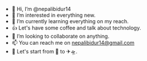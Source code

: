 - 👋 Hi, I’m @nepalibidur14
- 👀 I’m interested in everything new.
- 🌱 I’m currently learning everything on my reach.
- 👍 Let's have some coffee and talk about technology.
- 💞️ I’m looking to collaborate on anything.
- 📫 You can reach me on nepalibidur14@gmail.com
- 🤯 Let's start from 🛴 to ✈🛸.

<!---
nepalibidur14/nepalibidur14 is a ✨ special ✨ repository because its `README.md` (this file) appears on your GitHub profile.
You can click the Preview link to take a look at your changes.
--->
